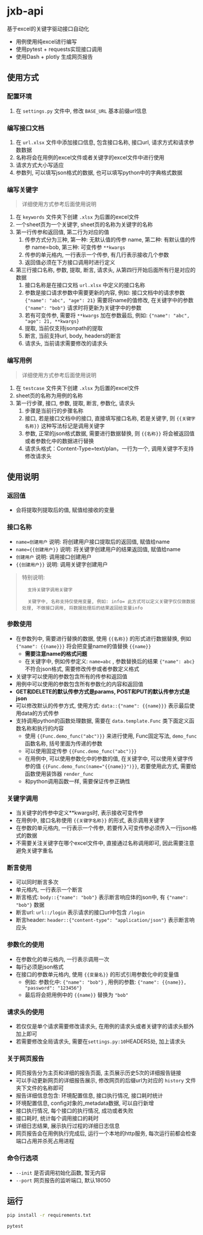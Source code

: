 # jxb-api
基于excel的关键字驱动接口自动化

- 用例使用纯excel进行编写
- 使用pytest + requests实现接口调用
- 使用Dash + plotly 生成网页报告

## 使用方式

### 配置环境
1. 在 `settings.py` 文件中, 修改 `BASE_URL` 基本前缀url信息
### 编写接口文档
1. 在 `url.xlsx` 文件中添加接口信息, 包含接口名称, 接口url, 请求方式和请求参数数据
2. 名称将会在用例的excel文件或者关键字的excel文件中进行使用
3. 请求方式大小写适应
4. 参数列, 可以填写json格式的数据, 也可以填写python中的字典格式数据

### 编写关键字
> 详细使用方式参考后面使用说明
1. 在 `keywords` 文件夹下创建 `.xlsx` 为后置的excel文件
2. 一个sheet页为一个关键字, sheet页的名称为关键字的名称
3. 第一行传参和返回值, 第二行为对应的值
   1. 传参方式分为三种, 第一种: 无默认值的传参 name, 第二种: 有默认值的传参 name=bob, 第三种: 可变传参 `**kwargs`
   2. 传参的单元格内, 一行表示一个传参, 有几行表示接收几个参数
   3. 返回值必须在下方接口调用时进行定义
4. 第三行接口名称, 参数, 提取, 断言, 请求头, 从第四行开始后面所有行是对应的数据
   1. 接口名称是在接口文档 `url.xlsx` 中定义的接口名称
   2. 参数是接口请求参数中需要更新的内容, 例如: 接口文档中的请求参数 `{"name": "abc", "age": 21}` 需要将name的值修改, 在关键字中的参数`{"name": "bob"}` 请求时将更新为关键字中的参数
   3. 若有可变传参, 需要将 `**kwargs` 加在参数最后, 例如: `{"name": "abc", "age": 21, **kwargs}`
   4. 提取, 当前仅支持jsonpath的提取
   5. 断言, 当前支持url, body, headers的断言
   6. 请求头, 当前请求需要修改的请求头
   
### 编写用例
> 详细使用方式参考后面使用说明
1. 在 `testcase` 文件夹下创建 `.xlsx` 为后置的excel文件
2. sheet页的名称为用例的名称
3. 第一行步骤, 接口, 参数, 提取, 断言, 参数化, 请求头
   1. 步骤是当前行的步骤名称
   2. 接口, 若是接口文档中的接口, 直接填写接口名称, 若是关键字, 则 `{{关键字名称}}` 这种写法标记是调用关键字
   3. 参数, 正常的json格式数据, 需要进行数据替换, 则 `{{名称}}` 将会被返回值或者参数化中的数据进行替换
   4. 请求头格式：Content-Type=text/plan，一行为一个, 调用关键字不支持修改请求头


## 使用说明

### 返回值
- 会将提取列提取后的值, 赋值给接收的变量

### 接口名称
- `name=创建用户` 说明: 将创建用户接口提取后的返回值, 赋值给name
- `name={{创建用户}}` 说明: 将关键字创建用户的结果返回值, 赋值给name
- `创建用户` 说明: 调用接口创建用户
- `{{创建用户}}` 说明: 调用关键字创建用户

> 特别说明:
> 
>       支持关键字调用关键字
> 
>       关键字中, 名称支持仅使用变量, 例如: info= 此方式可以定义关键字仅仅做数据处理, 不做接口调用, 将数据处理后的结果返回给变量info

### 参数使用
- 在参数列中, 需要进行替换的数据, 使用 `{{名称}}` 的形式进行数据替换, 例如 `{"name": {{name}}}` 将会把变量name的值替换 `{{name}}`
  - **需要注意name的格式问题**
  - 在关键字中, 例如传参定义: `name=abc` , 参数替换后的结果 `{"name": abc}` 不符合json格式, 需要修改传参或者参数定义格式
- 关键字可以使用的参数包含所有的传参和返回值 
- 用例中可以使用的参数包含所有参数化的内容和返回值
- **GET和DELETE的默认传参方式是params, POST和PUT的默认传参方式是json**
- 可以修改默认的传参方式, 使用方式: `data::{"name": {{name}}}` 表示最后使用data的方式传参
- 支持调用python的函数处理数据, 需要在 `data.template.Func` 类下面定义函数名称和执行的内容
  - 使用 `{{Func.demo_func("abc")}}` 来进行使用, Func固定写法, `demo_func` 函数名称, 括号里面为传递的参数
  - 可以使用固定传参 `{{Func.demo_func("abc")}}`
  - 在用例中, 可以使用参数化中的参数的值, 在关键字中, 可以使用关键字传参的值 `{{Func.demo_func(name="{{name}}")}}`, 若要使用此方式, 需要给函数使用装饰器 `render_func`
  - 和python调用函数一样, 需要保证传参正确性

### 关键字调用
- 当关键字的传参中定义**kwargs时, 表示接收可变传参
- 在用例中, 接口名称使用 `{{关键字名称}}` 的形式, 表示调用关键字
- 在参数的单元格内, 一行表示一个传参, 若要传入可变传参必须传入一行json格式的数据
- 不需要关注关键字在哪个excel文件中, 直接通过名称调用即可, 因此需要注意避免关键字重名

### 断言使用
- 可以同时断言多次
- 单元格内, 一行表示一个断言
- 断言格式: `body::{"name": "bob"}` 表示断言响应体的json中, 有 `{"name": "bob"}` 数据
- 断言url: `url::/login` 表示请求的接口url中包含 `/login`
- 断言header: `header::{"content-type": "application/json"}` 表示断言响应头

### 参数化的使用
- 在参数化的单元格内, 一行表示调用一次
- 每行必须是json格式
- 在接口的参数单元格内, 使用 `{{变量名}}` 的形式引用参数化中的变量值
  - 例如: 参数化中: `{"name": "bob"}` , 用例的参数: `{"name": {{name}}, "password": "123456"}`
  - 最后将会把用例中的 `{{name}}` 替换为 `"bob"` 

### 请求头的使用
- 若仅仅是单个请求需要修改请求头, 在用例的请求头或者关键字的请求头额外加上即可
- 若需要修改全局请求头, 需要在`settings.py:10`HEADERS处, 加上请求头

### 关于网页报告
- 网页报告分为主页和详细的报告页面, 主页展示历史5次的详细报告链接
- 可以手动更新网页的详细报告展示, 修改网页的后缀url为对应的 `history` 文件夹下文件的名称即可
- 报告详细信息包含: 环境配置信息, 接口执行情况, 接口耗时统计
- 环境配置信息, config对象的_metadata数据, 可以自行新增
- 接口执行情况, 每个接口的执行情况, 成功或者失败
- 接口耗时, 统计每个调用接口的耗时
- 详细日志结果, 展示执行过程的详细日志信息
- 网页报告会在用例执行完成后, 运行一个本地的http服务, 每次运行前都会检查端口占用并杀死占用进程

### 命令行选项
- `--init` 是否调用初始化函数, 暂无内容
- `--port` 网页报告的监听端口, 默认18050

## 运行
```bash
pip install -r requirements.txt
```
```bash
pytest
```